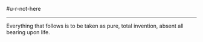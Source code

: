 #u-r-not-here
- --
Everything that follows is to be taken as pure, total invention, absent all bearing upon life.

